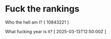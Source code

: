 # Fuck the rankings

Who the hell am I?
{ 10843221 }

What fucking year is it?
[ 2025-03-13T12:50:00Z ]
